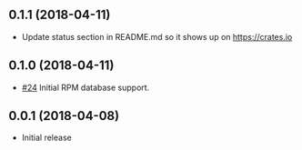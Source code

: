 ## 0.1.1 (2018-04-11)

* Update status section in README.md so it shows up on https://crates.io

## 0.1.0 (2018-04-11)

* [#24](https://github.com/iqlusion-io/crates/pull/24)
  Initial RPM database support.

## 0.0.1 (2018-04-08)

* Initial release
